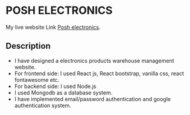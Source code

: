 # POSH ELECTRONICS

My live website Link [Posh electronics](https://warehouse-management-cli-9a576.web.app/).

## Description

* I have designed a electronics products warehouse management website.
* For frontend side: I used React js, React bootstrap, vanilla css, react fontawesome etc.
* For backend side: I used Node.js
* I used Mongodb as a database system.
* I have implemented email/password authentication and google authentication system.
